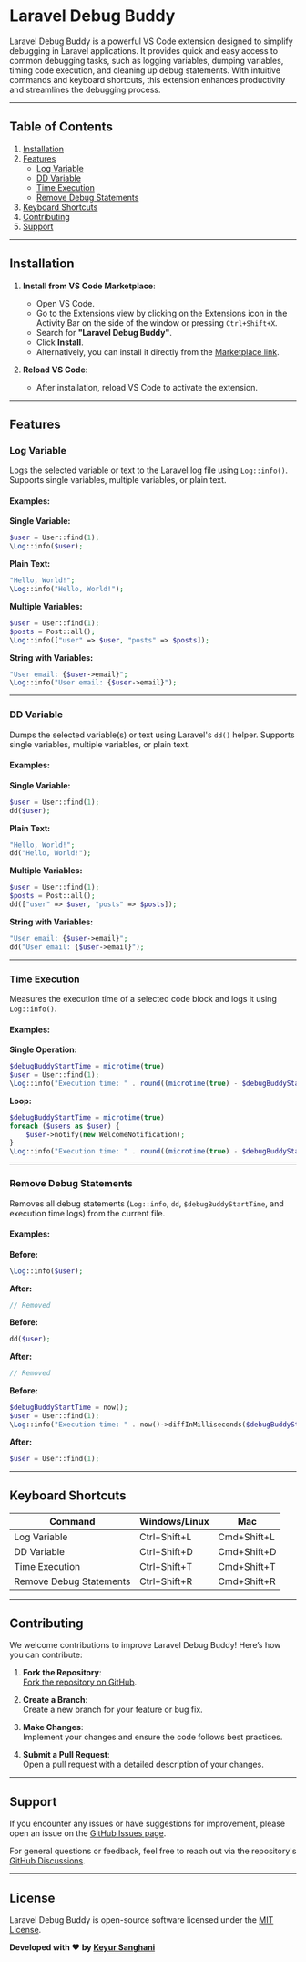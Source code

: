 

# Laravel Debug Buddy

Laravel Debug Buddy is a powerful VS Code extension designed to simplify debugging in Laravel applications. It provides quick and easy access to common debugging tasks, such as logging variables, dumping variables, timing code execution, and cleaning up debug statements. With intuitive commands and keyboard shortcuts, this extension enhances productivity and streamlines the debugging process.

---

## Table of Contents
1. [Installation](#installation)
2. [Features](#features)
   - [Log Variable](#log-variable)
   - [DD Variable](#dd-variable)
   - [Time Execution](#time-execution)
   - [Remove Debug Statements](#remove-debug-statements)
3. [Keyboard Shortcuts](#keyboard-shortcuts)
4. [Contributing](#contributing)
5. [Support](#support)

---

## Installation

1. **Install from VS Code Marketplace**:
   - Open VS Code.
   - Go to the Extensions view by clicking on the Extensions icon in the Activity Bar on the side of the window or pressing `Ctrl+Shift+X`.
   - Search for **"Laravel Debug Buddy"**.
   - Click **Install**.
   - Alternatively, you can install it directly from the [Marketplace link](https://marketplace.visualstudio.com/items?itemName=KeyurSanghani.laravel-debug-buddy).

2. **Reload VS Code**:
   - After installation, reload VS Code to activate the extension.

---

## Features

### Log Variable
Logs the selected variable or text to the Laravel log file using `Log::info()`. Supports single variables, multiple variables, or plain text.

#### Examples:

**Single Variable:**
```php
$user = User::find(1);
\Log::info($user);
```

**Plain Text:**
```php
"Hello, World!";
\Log::info("Hello, World!");
```

**Multiple Variables:**
```php
$user = User::find(1);
$posts = Post::all();
\Log::info(["user" => $user, "posts" => $posts]);
```

**String with Variables:**
```php
"User email: {$user->email}";
\Log::info("User email: {$user->email}");
```

---

### DD Variable
Dumps the selected variable(s) or text using Laravel's `dd()` helper. Supports single variables, multiple variables, or plain text.

#### Examples:

**Single Variable:**
```php
$user = User::find(1);
dd($user);
```

**Plain Text:**
```php
"Hello, World!";
dd("Hello, World!");
```

**Multiple Variables:**
```php
$user = User::find(1);
$posts = Post::all();
dd(["user" => $user, "posts" => $posts]);
```

**String with Variables:**
```php
"User email: {$user->email}";
dd("User email: {$user->email}");
```

---

### Time Execution
Measures the execution time of a selected code block and logs it using `Log::info()`.

#### Examples:

**Single Operation:**
```php
$debugBuddyStartTime = microtime(true)
$user = User::find(1);
\Log::info("Execution time: " . round((microtime(true) - $debugBuddyStartTime) * 1000, 2) . "ms");
```

**Loop:**
```php
$debugBuddyStartTime = microtime(true)
foreach ($users as $user) {
    $user->notify(new WelcomeNotification);
}
\Log::info("Execution time: " . round((microtime(true) - $debugBuddyStartTime) * 1000, 2) . "ms");
```

---

### Remove Debug Statements
Removes all debug statements (`Log::info`, `dd`, `$debugBuddyStartTime`, and execution time logs) from the current file.

#### Examples:

**Before:**
```php
\Log::info($user);
```

**After:**
```php
// Removed
```

**Before:**
```php
dd($user);
```

**After:**
```php
// Removed
```

**Before:**
```php
$debugBuddyStartTime = now();
$user = User::find(1);
\Log::info("Execution time: " . now()->diffInMilliseconds($debugBuddyStartTime) . "ms");
```

**After:**
```php
$user = User::find(1);
```

---

## Keyboard Shortcuts

| Command                  | Windows/Linux       | Mac               |
|--------------------------|---------------------|-------------------|
| Log Variable             | Ctrl+Shift+L        | Cmd+Shift+L       |
| DD Variable              | Ctrl+Shift+D        | Cmd+Shift+D       |
| Time Execution           | Ctrl+Shift+T        | Cmd+Shift+T       |
| Remove Debug Statements  | Ctrl+Shift+R        | Cmd+Shift+R       |

---

## Contributing

We welcome contributions to improve Laravel Debug Buddy! Here’s how you can contribute:

1. **Fork the Repository**:  
   [Fork the repository on GitHub](https://github.com/Keyur2003/laravel-log-helper).

2. **Create a Branch**:  
   Create a new branch for your feature or bug fix.

3. **Make Changes**:  
   Implement your changes and ensure the code follows best practices.

4. **Submit a Pull Request**:  
   Open a pull request with a detailed description of your changes.

---

## Support

If you encounter any issues or have suggestions for improvement, please open an issue on the [GitHub Issues page](https://github.com/Keyur2003/laravel-log-helper/issues).

For general questions or feedback, feel free to reach out via the repository's [GitHub Discussions](https://github.com/Keyur2003/laravel-log-helper/discussions).

---

## License

Laravel Debug Buddy is open-source software licensed under the [MIT License](https://github.com/Keyur2003/laravel-log-helper/blob/main/LICENSE).

**Developed with ❤️ by [Keyur Sanghani](https://github.com/Keyur2003)**
